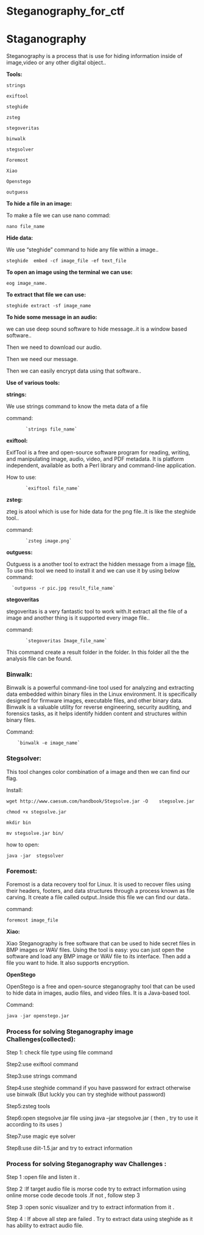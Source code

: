 # Steganography_for_ctf

# Staganography

Steganography is a process that is use for hiding information inside of image,video or any other digital object..

**Tools:**

`strings`

`exiftool`

`steghide`

`zsteg`

`stegoveritas`

`binwalk`

`stegsolver`

`Foremost`

`Xiao`

`Openstego`

`outguess`

**To hide a file in an image:**

To make a file we can use nano commad:

`nano file_name`

**Hide data:**

We use “steghide” command to hide any file within a image..

`steghide  embed -cf image_file -ef text_file`

**To open an image using the terminal we can use:**

`eog image_name.`

**To extract that file we can use:**

`steghide extract -sf image_name`

**To hide some message in an audio:**

we can use deep sound software to hide message..it is a window based software..

Then we need to download our audio.

Then we need our message.

Then we can easily encrypt data using that software..

**Use of various tools:**

**strings:**

We use strings command to know the meta data of a file

command:

           `strings file_name`

**exiftool:**

ExifTool is a free and open-source software program for reading, writing, and manipulating image, audio, video, and PDF metadata. It is platform independent, available as both a Perl library and command-line application.

How to use:

           `exiftool file_name`

**zsteg:**

zteg is atool which is use for hide data for the png file..It is like the
steghide tool..

command:

           `zsteg image.png`


**outguess:**

Outguess is a another tool to extract the hidden message from a image [file.](http://file.To) To use this tool we need to install it  and we can use it by using below command:

      `outguess -r pic.jpg result_file_name`
      
**stegoveritas**

stegoveritas is a very fantastic tool to work with.It extract all the file of a
image and another thing is it supported every image file..

command:

           `stegoveritas Image_file_name`

This command create a result folder in the folder. In this folder all the
the analysis file can be found.

### **Binwalk**:

Binwalk is a powerful command-line tool used for analyzing and extracting
data embedded within binary files in the Linux environment. It is
specifically designed for firmware images, executable files, and
other binary data. Binwalk is a valuable utility for reverse
engineering, security auditing, and forensics tasks, as it helps
identify hidden content and structures within binary files.

Command:

        `binwalk -e image_name`

### **Stegsolver**:

This tool changes color combination of a image and then we can find our
flag.

Install:

`wget http://www.caesum.com/handbook/Stegsolve.jar -O    stegsolve.jar`

`chmod +x stegsolve.jar`

`mkdir bin`

`mv stegsolve.jar bin/`

how to open:

`java -jar  stegsolver`

### **Foremost:**

Foremost is a  data recovery tool for Linux. It is used to recover files using
their headers, footers, and data structures through a process known
as file carving. It create a file called output..Inside this file we
can find our data..

command:

`foremost image_file`

**Xiao:**

Xiao Steganography is free software that can be used to hide secret
files in BMP images or WAV files. Using the tool is easy: you can
just open the software and load any BMP image or WAV file to its
interface. Then add a file you want to hide. It also supports
encryption.

**OpenStego**

OpenStego is a free and open-source steganography tool that can be used to hide
data in images, audio files, and video files. It is a Java-based
tool.

Command:

```python
java -jar openstego.jar
```

### **Process for solving Steganography image Challenges(collected):**

Step
1: check file type using file command

Step2:use
exiftool command

Step3:use
strings command

Step4:use
steghide command if you have password for extract otherwise use
binwalk (But luckly you can try steghide without password)

Step5:zsteg
tools

Step6:open
stegsolve.jar file using java –jar stegsolve.jar ( then , try to
use it according to its uses )

Step7:use
magic eye solver

Step8:use
diit-1.5.jar and try to extract information

### **Process for solving Steganography wav Challenges :**

Step
1 :open file and listen it .

Step
2 :If target audio file is morse code try to extract information
using online morse code decode tools .If not , follow step 3

Step
3 :open sonic visualizer and try to extract information from it .

Step
4 : If above all step are failed . Try to extract data using steghide
as it has ability to extract audio file.
